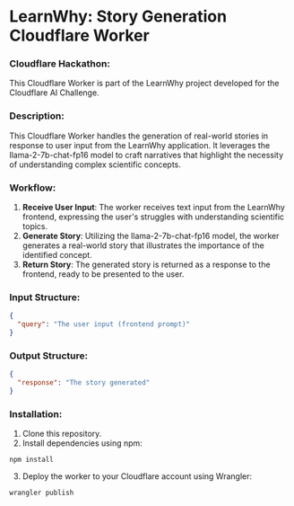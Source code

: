 # LearnWhy: Story Generation Cloudflare Worker

### Cloudflare Hackathon:
This Cloudflare Worker is part of the LearnWhy project developed for the Cloudflare AI Challenge.

### Description:
This Cloudflare Worker handles the generation of real-world stories in response to user input from the LearnWhy application. It leverages the llama-2-7b-chat-fp16 model to craft narratives that highlight the necessity of understanding complex scientific concepts.

### Workflow:
1. **Receive User Input**: The worker receives text input from the LearnWhy frontend, expressing the user's struggles with understanding scientific topics.
2. **Generate Story**: Utilizing the llama-2-7b-chat-fp16 model, the worker generates a real-world story that illustrates the importance of the identified concept.
3. **Return Story**: The generated story is returned as a response to the frontend, ready to be presented to the user.

### Input Structure:
```json
{
  "query": "The user input (frontend prompt)"
}
```

### Output Structure:
```json
{
  "response": "The story generated"
}
```

### Installation:
1. Clone this repository.
2. Install dependencies using npm: 
```shell
npm install
```
3. Deploy the worker to your Cloudflare account using Wrangler:
```shell
wrangler publish
```
